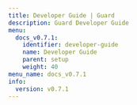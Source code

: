 ```yaml
---
title: Developer Guide | Guard
description: Guard Developer Guide
menu:
  docs_v0.7.1:
    identifier: developer-guide
    name: Developer Guide
    parent: setup
    weight: 40
menu_name: docs_v0.7.1
info:
  version: v0.7.1
---
```


